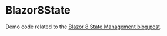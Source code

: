 # Blazor8State

Demo code related to the [Blazor 8 State Management blog post](https://blog.lhotka.net/2023/10/12/Blazor-8-State-Management).
